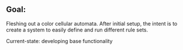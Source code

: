 ## Goal:
Fleshing out a color cellular automata. After initial setup, the intent is to create a system to easily define and run different rule sets.

Current-state: developing base functionality